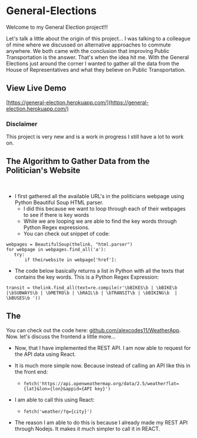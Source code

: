 # General-Elections

Welcome to my General Election project!!! 
<br>

Let's talk a little about the origin of this project... I was talking to a colleague of mine where we discussed on alternative approaches to commute anywhere. We both came with the conclusion that improving Public Transportation is the answer. That's when the idea hit me. With the General Elections just around the corner I wanted to gather all the data from the House of Representatives and what they believe on Public Transportation. 


## View Live Demo
[https://general-election.herokuapp.com/](https://general-election.herokuapp.com/)
### Disclaimer
This project is very new and is a work in progress I still have a lot to work on.

## The Algorithm to Gather Data from the Politician's Website 
<br>

- I first gathered all the available URL's in the politicians webpage using Python Beautiful Soup HTML parser. 
   - I did this because we want to loop through each of their webpages to see if there is key words
   - While we are looping we are able to find the key words through Python Regex expressions. 
   - You can check out snippet of code:
 ```
webpages = BeautifulSoup(thelink, "html.parser")
for webpage in webpages.find_all('a'):
    try:
        if theirwebsite in webpage['href']:
```
   - The code below basically returns a list in Python with all the texts that contains the key words. This is a Python Regex Expression:
 ```
transit = thelink.find_all(text=re.compile(r'\bBIKES\b | \bBIKE\b |\bSUBWAYS\b | \bMETRO\b | \bRAIL\b | \bTRANSIT\b | \bBIKING\b  | \bBUSES\b '))

```


## The
You can check out the code here: [github.com/alexcodes11/WeatherApp](https://github.com/alexcodes11/WeatherApp). Now. let's discuss the frontend a little more...
<br>
* Now, that I have implemented the REST API. I am now able to request for the API data using React. 
* It is much more simple now. Because instead of calling an API like this in the front end: 

  * ``` fetch('https://api.openweathermap.org/data/2.5/weather?lat={lat}&lon={lon}&appid={API key}') ```

* I am able to call this using React:

  * ``` fetch('weather/?q={city}') ```

* The reason I am able to do this is because I already made my REST API through Nodejs. It makes it much simpler to call it in REACT.

